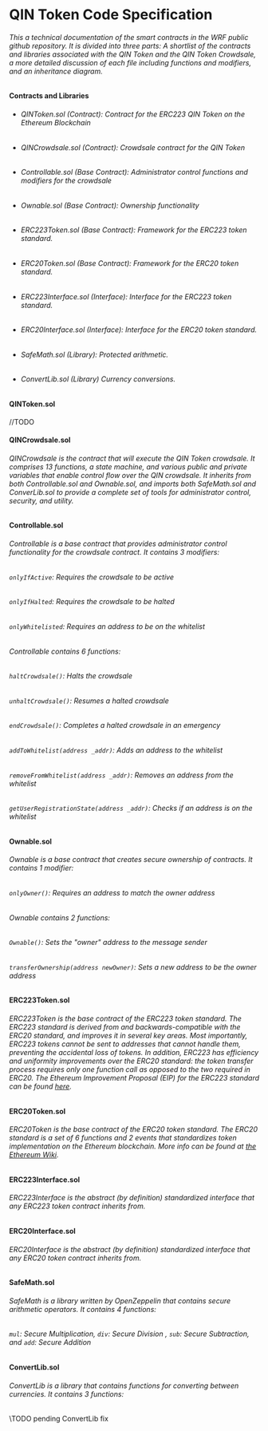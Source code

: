 # QIN Token Code Specification
###### This a technical documentation of the smart contracts in the WRF public github repository. It is divided into three parts: A shortlist of the contracts and libraries associated with the QIN Token and the QIN Token Crowdsale, a more detailed discussion of each file including functions and modifiers, and an inheritance diagram.


#### Contracts and Libraries
* ###### QINToken.sol (Contract): Contract for the ERC223 QIN Token on the Ethereum Blockchain
* ###### QINCrowdsale.sol (Contract): Crowdsale contract for the QIN Token
* ###### Controllable.sol (Base Contract): Administrator control functions and modifiers for the crowdsale
* ###### Ownable.sol (Base Contract): Ownership functionality
* ###### ERC223Token.sol (Base Contract): Framework for the ERC223 token standard.
* ###### ERC20Token.sol (Base Contract): Framework for the ERC20 token standard.
* ###### ERC223Interface.sol (Interface): Interface for the ERC223 token standard.
* ###### ERC20Interface.sol (Interface): Interface for the ERC20 token standard.
* ###### SafeMath.sol (Library): Protected arithmetic.
* ###### ConvertLib.sol (Library) Currency conversions.

#### QINToken.sol
//TODO
#### QINCrowdsale.sol
###### QINCrowdsale is the contract that will execute the QIN Token crowdsale. It comprises 13 functions, a state machine, and various public and private variables that enable control flow over the QIN crowdsale. It inherits from both Controllable.sol and Ownable.sol, and imports both SafeMath.sol and ConverLib.sol to provide a complete set of tools for administrator control, security, and utility.



#### Controllable.sol
###### Controllable is a base contract that provides administrator control functionality for the crowdsale contract. It contains 3 modifiers:
###### `onlyIfActive`: Requires the crowdsale to be active
###### `onlyIfHalted`: Requires the crowdsale to be halted
###### `onlyWhitelisted`: Requires an address to be on the whitelist

###### Controllable contains 6 functions:
###### `haltCrowdsale()`: Halts the crowdsale
###### `unhaltCrowdsale()`: Resumes a halted crowdsale
###### `endCrowdsale()`: Completes a halted crowdsale in an emergency
###### `addToWhitelist(address _addr)`: Adds an address to the whitelist
###### `removeFromWhitelist(address _addr)`: Removes an address from the whitelist
###### `getUserRegistrationState(address _addr)`: Checks if an address is on the whitelist

#### Ownable.sol
###### Ownable is a base contract that creates secure ownership of contracts. It contains 1 modifier:
###### `onlyOwner()`: Requires an address to match the owner address
###### Ownable contains 2 functions:
###### `Ownable()`: Sets the "owner" address to the message sender
###### `transferOwnership(address newOwner)`: Sets a new address to be the owner address

#### ERC223Token.sol
###### ERC223Token is the base contract of the ERC223 token standard. The ERC223 standard is derived from and backwards-compatible with the ERC20 standard, and improves it in several key areas. Most importantly, ERC223 tokens cannot be sent to addresses that cannot handle them, preventing the accidental loss of tokens. In addition, ERC223 has efficiency and uniformity improvements over the ERC20 standard: the token transfer process requires only one function call as opposed to the two required in ERC20. The Ethereum Improvement Proposal (EIP) for the ERC223 standard can be found [here](https://github.com/ethereum/EIPs/issues/223).


#### ERC20Token.sol
###### ERC20Token is the base contract of the ERC20 token standard. The ERC20 standard is a set of 6 functions and 2 events that standardizes token implementation on the Ethereum blockchain. More info can be found at [the Ethereum Wiki](https://theethereum.wiki/w/index.php/ERC20_Token_Standard).

#### ERC223Interface.sol
###### ERC223Interface is the abstract (by definition) standardized interface that any ERC223 token contract inherits from.

#### ERC20Interface.sol
###### ERC20Interface is the abstract (by definition) standardized interface that any ERC20 token contract inherits from.

#### SafeMath.sol
###### SafeMath is a library written by OpenZeppelin that contains secure arithmetic operators. It contains 4 functions:
###### `mul`: Secure Multiplication, `div`: Secure Division , `sub`: Secure Subtraction, and `add`: Secure Addition

#### ConvertLib.sol
###### ConvertLib is a library that contains functions for converting between currencies. It contains 3 functions:
\\TODO pending ConvertLib fix
